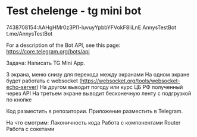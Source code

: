 # Test chelenge - tg mini bot

7438708154:AAHgHMr0z3Pl1-luvuyYpbbYFVokF8IiLnE
AnnysTestBot
t.me/AnnysTestBot

For a description of the Bot API, see this page: https://core.telegram.org/bots/api


Задача: Написать TG Mini App. 
 
3 экрана, меню снизу для перехода между экранами
На одном экране будет работать с websocket (https://websocket.org/tools/websocket-echo-server)
На другом выводит погоду или курс ЦБ РФ полученный через API
На третьем экране выводит бесконечную ленту с подгрузкой по кнопке
 
Код разместить в репозитории. Приложение разместить в Telegram.
 
На что смотрим:
Лаконичность кода
Работа с компонентами
Router
Работа с сокетами